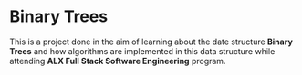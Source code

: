 # Binary Trees
This is a project done in the aim of learning about the date structure **Binary Trees** and how algorithms are implemented in this data structure while attending **ALX Full Stack Software Engineering** program.